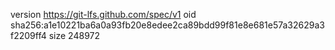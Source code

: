 version https://git-lfs.github.com/spec/v1
oid sha256:a1e10221ba6a0a93fb20e8edee2ca89bdd99f81e8e681e57a32629a3f2209ff4
size 248972
